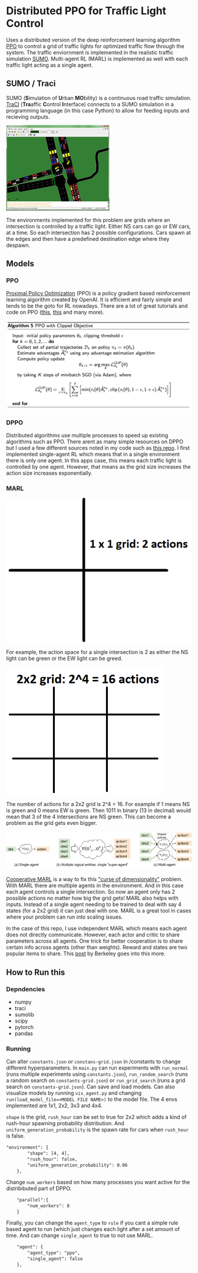 # Distributed PPO for Traffic Light Control
Uses a distributed version of the deep reinforcement learning algorithm [PPO](https://arxiv.org/abs/1707.06347) to control a grid of traffic lights for optimized traffic flow through the system. The traffic enviornment is implemented in the realistic traffic simulation [SUMO](https://sumo.dlr.de/docs/index.html). Multi-agent RL (MARL) is implemented as well with each traffic light acting as a single agent. 

## SUMO / Traci
SUMO (**S**imulation of **U**rban **MO**bility) is a continuous road traffic simulation. [TraCI](Thttps://sumo.dlr.de/docs/TraCI.html) (**Tra**affic **C**ontrol **I**nterface) connects to a SUMO simulation in a programming language (in this case Python) to allow for feeding inputs and recieving outputs. 

![SUMO picture](/images/sumo.png)

The environments implemented for this problem are grids where an intersection is controlled by a traffic light. Either NS cars can go or EW cars, at a time. So each intersection has 2 possible configurations. Cars spawn at the edges and then have a predefined destination edge where they despawn.

## Models
### PPO
[Proximal Policy Optimization](https://openai.com/blog/openai-baselines-ppo/) (PPO) is a policy gradient based reinforcement learning algorithm created by OpenAI. It is efficient and fairly simple and tends to be the goto for RL nowadays. There are a lot of great tutorials and code on PPO ([this](https://medium.com/@jonathan_hui/rl-proximal-policy-optimization-ppo-explained-77f014ec3f12), [this](https://github.com/ShangtongZhang/DeepRL/blob/master/deep_rl/agent/PPO_agent.py) and many more). 

![PPO code](/images/ppo.png)

### DPPO
Distributed algorithms use multiple processes to speed up existing algorithms such as PPO. There arent as many simple resources on DPPO but I used a few different sources noted in my code such as [this repo](https://github.com/alexis-jacq/Pytorch-DPPO). I first implemented single-agent RL which means that in a single environment there is only one agent. In this apps case, this means each traffic light is controlled by one agent. However, that means as the grid size increases the action size increases exponentially. 

###  MARL
![1x1 grid](/images/1_1-grid.png)

For example, the action space for a single intersection is 2 as either the NS light can be green or the EW light can be greed. 

![2x2 grid](/images/2_2-grid.png)

The number of actions for a 2x2 grid is 2^4 = 16. For example if 1 means NS is green and 0 means EW is green. Then 1011 in binary (13 in decimal) would mean that 3 of the 4 intersections are NS green. This can become a problem as the grid gets even bigger. 

![MARL](/images/marl.png)

[Cooperative MARL](https://arxiv.org/abs/1908.03963) is a way to fix this ["curse of dimensionality"](https://en.wikipedia.org/wiki/Curse_of_dimensionality) problem. With MARL there are multiple agents in the environment. And in this case each agent controls a single intersection. So now an agent only has 2 possible actions no matter how big the grid gets! MARL also helps with inputs. Instead of a single agent needing to be trained to deal with say 4 states (for a 2x2 grid) it can just deal with one. MARL is a great tool in cases where your problem can run into scaling issues. 

In the case of this repo, I use independent MARL which means each agent does not directly communicate. However, each actor and critic to share parameters across all agents. One trick for better cooperation is to share certain info across agents (other than weights). Reward and states are two popular items to share. This [post](https://bair.berkeley.edu/blog/2018/12/12/rllib/) by Berkeley goes into this more.

## How to Run this
### Depndencies
* numpy
* traci
* sumolib
* scipy
* pytorch
* pandas

### Running
Can alter `constants.json` or `constans-grid.json` in /constants to change different hyperparameters. In `main.py` can run experiments with `run_normal` (runs multiple experiments using `constants.json`), `run_random_search` (runs a random search on `constants-grid.json`) or `run_grid_search` (runs a grid search on `constants-grid.json`). Can save and load models. Can also visualize models by running `vis_agent.py` and changing `run(load_model_file=<MODEL FILE NAME>)` to the model file. The 4 envs implemented are 1x1, 2x2, 3x3 and 4x4. 

`shape` is the grid, `rush_hour` can be set to true for 2x2 which adds a kind of rush-hour spawning probability distribution. And `uniform_generation_probability` is the spawn rate for cars when `rush_hour` is false. 
```
"environment": {
        "shape": [4, 4],
        "rush_hour": false,
        "uniform_generation_probability": 0.06
    },
```

Change `num_workers` based on how many processes you want active for the distribibuted part of DPPO. 
```
    "parallel":{
        "num_workers": 8
    }
```
Finally, you can change the `agent_type` to `rule` if you cant a simple rule based agent to run (which just changes each light after a set amount of time. And can change `single_agent` to true to not use MARL. 

```
    "agent": {
        "agent_type": "ppo",
        "single_agent": false
    },
```
